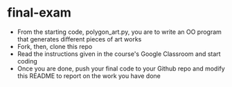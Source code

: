 # final-exam
- From the starting code, polygon_art.py, you are to write an OO program that generates different pieces of art works
- Fork, then, clone this repo
- Read the instructions given in the course's Google Classroom and start coding
- Once you are done, push your final code to your Github repo and modify this README to report on the work you have done
